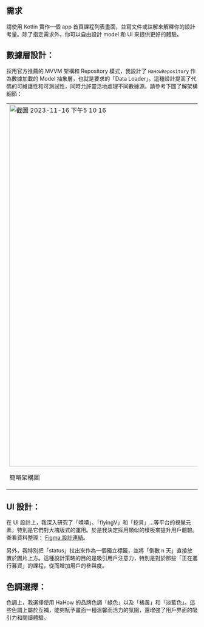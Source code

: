 
## 需求
請使用 Kotlin 實作一個 app 首頁課程列表畫面，並寫文件或註解來解釋你的設計考量。除了指定需求外，你可以自由設計 model 和 UI 來提供更好的體驗。

<h2>數據層設計：</h2>
<p>採用官方推薦的 MVVM 架構和 Repository 模式，我設計了 <code>HaHowRepository</code> 作為數據加載的 Model 抽象層，也就是要求的「Data Loader」。這種設計提高了代碼的可維護性和可測試性，同時允許靈活地處理不同數據源。請參考下圖了解架構細節：
<table>
  <tr>
    <td>
      <img width="955" alt="截圖 2023-11-16 下午5 10 16" src="https://github.com/Donbibibobo/android-recruit-project/assets/133195279/43efee11-ef7f-4023-9c11-60fe79d32f05">
      <p>簡略架構圖</p>
    </td>
    <td>
      <img width="705" alt="截圖 2023-11-16 下午5 42 21" src="https://github.com/Donbibibobo/android-recruit-project/assets/133195279/82ee6ad7-adc1-41a7-8363-926022671c20">
      <p>MVVM + Repository</p>
    </td>
  </tr>
</table>

<h2>UI 設計：</h2>
<p>在 UI 設計上，我深入研究了「嘖嘖」、「flyingV」和「挖貝」...等平台的視覺元素，特別是它們對大塊版式的運用。於是我決定採用類似的樣板來提升用戶體驗。查看資料整理：
<a href="https://www.figma.com/file/bELOhcl9M4KmXJ0r5zNxgb/HaHow-recurit?type=design&node-id=0%3A1&mode=design&t=3mvO5LMmzUPRsa9I-1">Figma 設計連結</a>。</p>

<p>另外，我特別把「status」拉出來作為一個獨立標籤，並將「倒數 n 天」直接放置於圖片上方。這種設計策略的目的是吸引用戶注意力，特別是對於那些「正在進行募資」的課程，從而增加用戶的參與度。</p>

<h2>色調選擇：</h2>
<p>色調上，我選擇使用 HaHow 的品牌色調「綠色」以及「橘黃」和「淡藍色」。這些色調上屬於互補，能夠賦予畫面一種溫馨而活力的氛圍，還增強了用戶界面的吸引力和閱讀體驗。</p>

